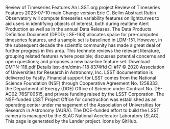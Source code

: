 Review of Timeseries Features
An LSST.org project
Review of Timeseries Features
2023-07-10
main
Change version
Eric C. Bellm
Abstract
Rubin Observatory will compute timeseries variability features on lightcurves to aid users in identifying objects of interest, both during realtime Alert Production as well as in the annual Data Releases. The Data Products Definition Document (DPDD; LSE-163) allocates space for pre-computed timeseries features, and a sample set is baselined in LDM-151. However, in the subsequent decade the scientfic community has made a great deal of further progress in this area. This technote reviews the relevant literature, grouping related features where possible; discusses potential concerns and open questions; and proposes a new baseline feature set.
Download
DMTN-118.pdf
Details
lsst-dm/dmtn-118
8374ffd
CI #17
© 2020 Association of Universities for Research in Astronomy, Inc.
LSST documentation is delivered by Fastly.
Financial support for LSST comes from the National Science Foundation (NSF) through Cooperative Agreement No. 1258333, the Department of Energy (DOE) Office of Science under Contract No. DE-AC02-76SF00515, and private funding raised by the LSST Corporation. The NSF-funded LSST Project Office for construction was established as an operating center under management of the Association of Universities for Research in Astronomy (AURA). The DOE-funded effort to build the LSST camera is managed by the SLAC National Accelerator Laboratory (SLAC).
This page is generated by the Lander project. Icons by GitHub.